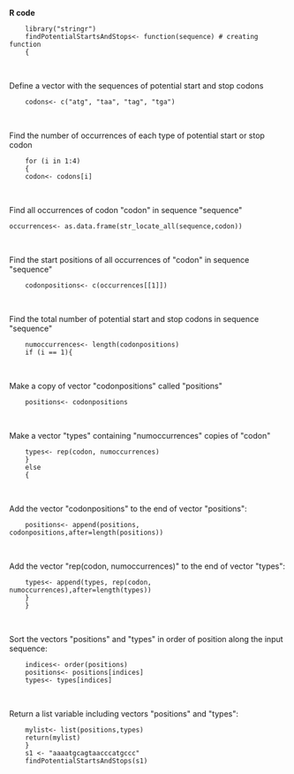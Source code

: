 **R code**

        library("stringr")
        findPotentialStartsAndStops<- function(sequence) # creating function
        {
&nbsp;

Define a vector with the sequences of potential start and stop codons
    
        codons<- c("atg", "taa", "tag", "tga")

&nbsp;
  
Find the number of occurrences of each type of potential start or stop codon
        
        for (i in 1:4)
        {
        codon<- codons[i]
    
&nbsp;
    
Find all occurrences of codon "codon" in sequence "sequence"

    occurrences<- as.data.frame(str_locate_all(sequence,codon))
    
&nbsp;

Find the start positions of all occurrences of "codon" in sequence "sequence"

        codonpositions<- c(occurrences[[1]])

&nbsp;
    
Find the total number of potential start and stop codons in sequence "sequence"

        numoccurrences<- length(codonpositions)
        if (i == 1){
      
&nbsp;
      
Make a copy of vector "codonpositions" called "positions"
        
        positions<- codonpositions
&nbsp;
      
Make a vector "types" containing "numoccurrences" copies of "codon"
        
        types<- rep(codon, numoccurrences)
        }
        else
        {
      
&nbsp;

Add the vector "codonpositions" to the end of vector "positions":
      
        positions<- append(positions, codonpositions,after=length(positions))
      

&nbsp;

Add the vector "rep(codon, numoccurrences)" to the end of vector "types":

        types<- append(types, rep(codon, numoccurrences),after=length(types))
        }
        }

&nbsp;

 
Sort the vectors "positions" and "types" in order of position along the input sequence:

        indices<- order(positions)
        positions<- positions[indices]
        types<- types[indices]
    
&nbsp;

Return a list variable including vectors "positions" and "types":
        
        mylist<- list(positions,types)
        return(mylist)
        }
        s1 <- "aaaatgcagtaacccatgccc"
        findPotentialStartsAndStops(s1)